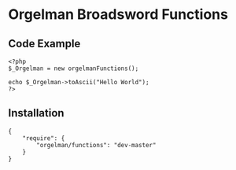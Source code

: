 # Orgelman Broadsword Functions


## Code Example

```
<?php 
$_Orgelman = new orgelmanFunctions();

echo $_Orgelman->toAscii("Hello World");
?>
```

## Installation
```
{
    "require": {
        "orgelman/functions": "dev-master"
    }
}

```
